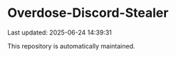 # Overdose-Discord-Stealer

Last updated: 2025-06-24 14:39:31

This repository is automatically maintained.
